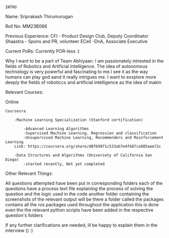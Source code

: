                                                                         INTRO

Name:
        Sriprakash Thirumurugan

Roll No:
        MM23B066

Previous Experience:
        CFI - Product Design Club, Deputy Coordinator
        Shaastra - Spons and PR, volunteer
        ECell -DnA, Associate Executive

Current PoRs:
        Currently POR-less :)

Why I want to be a part of Team Abhiyaan:
        I am passionately intrested in the fields of Robotics and Artificial Intelligence. The idea of autonomous technology is very powerful and fascinating to me.I see it as the way humans can play god aand it really intrigues me. I want to exxplore more deeply the fields of roboticcs and artificial intelligence as the idea of makin
                                                                                                                                                   
Relevant Courses:

Online

    Coursesra

        -Machine Learning Specialization (Stanford certification)

            -Advanced Learning Algorithms                                                                                                          
            -Supervised Machine Learning, Regression and classification
            -Unsupervised Machine Learning, Recommenders and Reinforcement Learning
        Link: https://coursera.org/share/d8f69971c533ab7e4f687ca985aee72c

        -Data Structures and Algorithms (Universoty of California San Diego)
            -started recently, Not yet completed

Other Relevant Things:

                                                                                                                                                           

All questions attempted have been put in corresponding folders
each of the questions have a process text file explaining the process of solving the question and the logic used in the code
another folder containing the screenshots of the relevant output will be there
a folder called the packages contains all the ros packages used throughout the application
this is done even tho the relevant python scripts have been added in the respective question's folders

If any further clarifications are needed, ill be happy to explain them in the interview () :)
